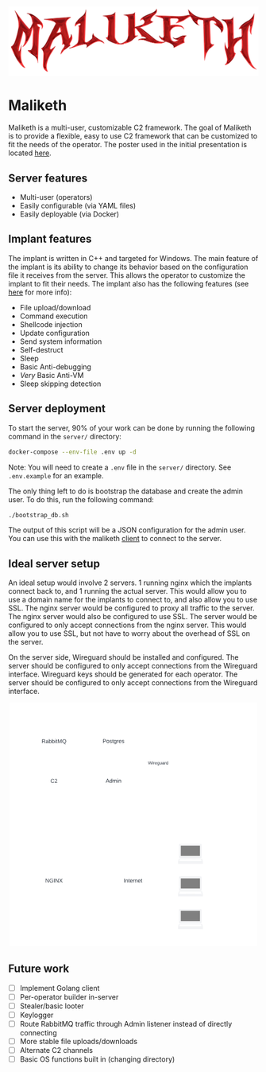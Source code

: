 <!-- Centered logo -->
<p align="center">
  <img src="./data/maliketh_logo.png" alt="Maliketh logo" width="900"/>
</p>

# Maliketh
Maliketh is a multi-user, customizable C2 framework. The goal of Maliketh is to provide a flexible, easy to use C2 framework that can be customized to fit the needs of the operator. The poster used in the initial presentation is located [here](./data/Maliketh%20C2%20Poster.png).

## Server features
* Multi-user (operators)
* Easily configurable (via YAML files)
* Easily deployable (via Docker)

## Implant features
The implant is written in C++ and targeted for Windows. The main feature of the implant is its ability to change its behavior based on the configuration file it receives from the server. This allows the operator to customize the implant to fit their needs. The implant also has the following features (see [here](./design/opcodes.md) for more info):
* File upload/download
* Command execution
* Shellcode injection
* Update configuration
* Send system information
* Self-destruct
* Sleep
* Basic Anti-debugging
* *Very* Basic Anti-VM
* Sleep skipping detection


## Server deployment
To start the server, 90% of your work can be done by running the following command in the `server/` directory:

```bash
docker-compose --env-file .env up -d
```

Note: You will need to create a `.env` file in the `server/` directory. See `.env.example` for an example.

The only thing left to do is bootstrap the database and create the admin user. To do this, run the following command:

```bash
./bootstrap_db.sh
```

The output of this script will be a JSON configuration for the admin user. You can use this with the maliketh [client](./client/) to connect to the server.

## Ideal server setup
An ideal setup would involve 2 servers. 1 running nginx which the implants connect back to, and 1 running the actual server. This would allow you to use a domain name for the implants to connect to, and also allow you to use SSL. The nginx server would be configured to proxy all traffic to the server. The nginx server would also be configured to use SSL. The server would be configured to only accept connections from the nginx server. This would allow you to use SSL, but not have to worry about the overhead of SSL on the server.

On the server side, Wireguard should be installed and configured. The server should be configured to only accept connections from the Wireguard interface. Wireguard keys should be generated for each operator. The server should be configured to only accept connections from the Wireguard interface.

<p align="center">
  <img src="./data/Maliketh%20Network%20Diagram.png" alt="Ideal setup" width="500"/>
</p>

## Future work
- [ ] Implement Golang client
- [ ] Per-operator builder in-server
- [ ] Stealer/basic looter
- [ ] Keylogger
- [ ] Route RabbitMQ traffic through Admin listener instead of directly connecting
- [ ] More stable file uploads/downloads
- [ ] Alternate C2 channels
- [ ] Basic OS functions built in (changing directory)

